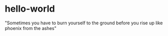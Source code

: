 # hello-world
"Sometimes you have to burn yourself to the ground before you rise up like phoenix from the ashes"
